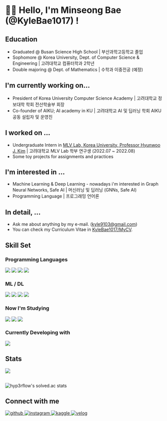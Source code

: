 # 🙇‍♂️ Hello, I'm Minseong Bae (@KyleBae1017) !
  
## Education
- Graduated @ Busan Science High School | 부산과학고등학교 졸업
- Sophomore @ Korea University, Dept. of Computer Science & Engineering | 고려대학교 컴퓨터학과 2학년
- Double majoring @ Dept. of Mathematics | 수학과 이중전공 (예정)

## I'm currently working on...
- President of Korea University Computer Science Academy | 고려대학교 정보대학 학회 전산학술부 회장
- Co-founder of AIKU; AI academy in KU | 고려대학교 AI 및 딥러닝 학회 AIKU 공동 설립자 및 운영진

## I worked on ...
- Undergraduate Intern in [MLV Lab, Korea University, Professor Hyunwoo J. Kim](https://www.hyunwoojkim.com/home) | 고려대학교 MLV Lab 학부 연구생 (2022.07 ~ 2022.08)
- Some toy projects for assignments and practices
  
## I'm interested in ... 
- Machine Learning & Deep Learning - nowadays i'm interested in Graph Neural Networks, Safe AI | 머신러닝 및 딥러닝 (GNNs, Safe AI)
- Programming Language | 프로그래밍 언어론

## In detail, ...
- Ask me about anything by my e-mail. (kyle9103@gmail.com)
- You can check my Curriculum Vitae in [KyleBae1017/MyCV](https://github.com/KyleBae1017/MyCV).
 
## Skill Set  

### Programming Languages  
<img src="https://img.shields.io/badge/Python-3776AB?style=rounded-lg&logo=Python&logoColor=yellow"/> <img src="https://img.shields.io/badge/C-A8B9CC?style=rounded-lg&logo=C&logoColor=orange"/> <img src="https://img.shields.io/badge/C++-00599C?style=rounded-lg&logo=cplusplus&logoColor=white"> <img src="https://img.shields.io/badge/OCaml-EC6813?style=rounded-lg&logo=OCaml&logoColor=white"/>
### ML / DL
<img src="https://img.shields.io/badge/Tensorflow-FF6F00?style=rounded-lg&logo=Tensorflow&logoColor=white"/> <img src="https://img.shields.io/badge/Keras-D00000?style=rounded-lg&logo=Keras&logoColor=white"/> <img src="https://img.shields.io/badge/scikit--learn-F7931E?style=rounded-lg&logo=scikit-learn&logoColor=blue"/> <img src="https://img.shields.io/badge/NumPy-013243?style=rounded-lg&logo=NumPy&logoColor=orange"/>
### Now I'm Studying
<img src="https://img.shields.io/badge/JavaScript-F7DF1E?style=rounded-lg&logo=Javascript&logoColor=white"/> <img src="https://img.shields.io/badge/node.js-339933?style=rounded-lg&logo=node.js&logoColor=white"/> <img src="https://img.shields.io/badge/Pytorch-EE4C2C?style=rounded-lg&logo=pytorch&logoColor=white"/> 
### Currently Developing with
<img src="https://img.shields.io/badge/MacBook M1 Air-000000?style=rounded-lg&logo=macOS&logoColor=white"/>

## Stats  
<div align="left"><img src="https://github-readme-stats.vercel.app/api?username=KyleBae1017&show_icons=true&count_private=true&hide_border=true" align="center" /></div>  

<br/>  

![hyp3rflow's solved.ac stats](https://github-readme-solvedac.hyp3rflow.vercel.app/api/?handle=bms2002)

## Connect with me  
<div align="left">
<a href="https://github.com/KyleBae1017" target="_blank">
<img src=https://img.shields.io/badge/github-%2324292e.svg?&style=for-the-badge&logo=github&logoColor=white alt=github style="margin-bottom: 5px;" />
</a>
<a href="https://instagram.com/bae_ms_1017" target="_blank">
<img src=https://img.shields.io/badge/instagram-%23000000.svg?&style=for-the-badge&logo=instagram&logoColor=white alt=instagram style="margin-bottom: 5px;" />
</a>
<a href="https://www.kaggle.com/bms2002" target="_blank">
<img src=https://img.shields.io/badge/kaggle-%2344BAE8.svg?&style=for-the-badge&logo=kaggle&logoColor=white alt=kaggle style="margin-bottom: 5px;" />
</a>
<a href="https://velog.io/@kylebae1017" target="_blank">
<img src=https://img.shields.io/badge/velog-%2300B388.svg?&style=for-the-badge&logo=micro.blog&logoColor=white alt=velog style="margin-bottom: 5px;" />
</a> 
</div>  

<br />


